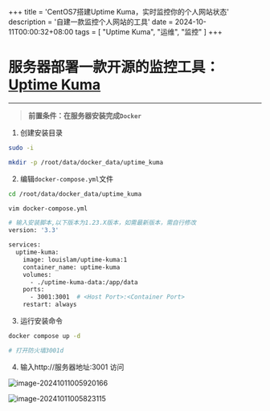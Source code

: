 +++
title = 'CentOS7搭建Uptime Kuma，实时监控你的个人网站状态'
description = '自建一款监控个人网站的工具'
date = 2024-10-11T00:00:32+08:00
tags = [
    "Uptime Kuma",
    "运维",
    "监控"
]
+++

# 服务器部署一款开源的监控工具：[Uptime Kuma](https://github.com/louislam/uptime-kuma)
---

> **前置条件：在服务器安装完成`Docker`**


1. 创建安装目录

```bash
sudo -i

mkdir -p /root/data/docker_data/uptime_kuma
```

2. 编辑`docker-compose.yml`文件

```bash
cd /root/data/docker_data/uptime_kuma

vim docker-compose.yml

# 输入安装脚本,以下版本为1.23.X版本，如需最新版本，需自行修改
version: '3.3'

services:
  uptime-kuma:
    image: louislam/uptime-kuma:1
    container_name: uptime-kuma
    volumes:
      - ./uptime-kuma-data:/app/data
    ports:
      - 3001:3001  # <Host Port>:<Container Port>
    restart: always
```

3. 运行安装命令

```bash
docker compose up -d

# 打开防火墙3001d
```

4. 输入http://服务器地址:3001 访问

![image-20241011005920166](https://yhyblog-2023-2-8.oss-cn-hangzhou.aliyuncs.com/md/2024/202410110059112.png)

![image-20241011005823115](https://yhyblog-2023-2-8.oss-cn-hangzhou.aliyuncs.com/md/2024/202410110058830.png)
